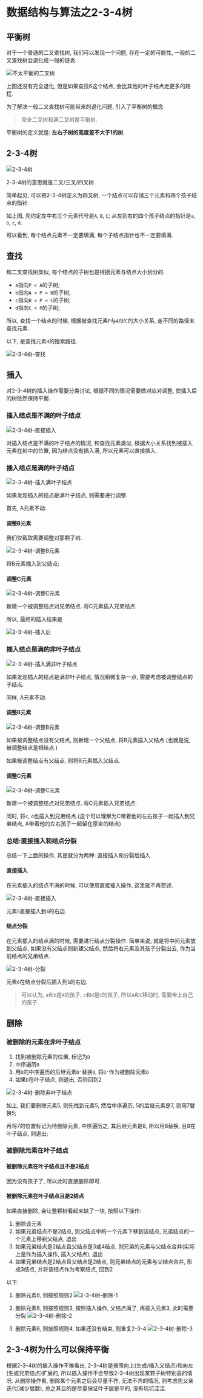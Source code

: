 # 数据结构与算法之2-3-4树


## 平衡树


对于一个普通的二叉查找树, 我们可以发现一个问题, 存在一定的可能性, 一般的二叉查找树会退化成一般的链表.

<!--more-->

![不太平衡的二叉树](https://bu.dusays.com/2022/06/26/62b87d5f027ea.png "不太平衡的二叉树")

上图还没有完全退化, 但是如果查找6这个结点, 会比其他的叶子结点走更多的路程.

为了解决一般二叉查找树可能带来的退化问题, 引入了平衡树的概念.

> 完全二叉树和满二叉树是平衡树.

平衡树的定义就是: **左右子树的高度差不大于1的树.**

## 2-3-4树

![2-3-4树](https://bu.dusays.com/2022/06/26/62b87db504735.png "2-3-4树")

2-3-4树的意思就是二叉/三叉/四叉树.

简单起见, 可以把2-3-4树定义为四叉树, 一个结点可以存储三个元素和四个孩子结点的指针.

如上图, 先约定左中右三个元素代号是```A```, ```B```, ```C```; 从左到右的四个孩子结点的指针是```a```, ```b```, ```c```, ```d```.

可以看到, 每个结点元素不一定要填满, 每个子结点指针也不一定要填满.

## 查找

和二叉查找树类似, 每个结点的子树也是根据元素与结点大小划分的.

- ```a```指向```P < A```的子树;
- ```b```指向```A < P < B```的子树;
- ```c```指向```B < P < C```的子树;
- ```d```指向```C < P```的子树;

所以, 查找一个结点的时候, 根据被查找元素```P```与```A```/```B```/```C```的大小关系, 走不同的路径来查找元素.

以下, 是查找元素```4```的搜索路径.

![2-3-4树-查找](https://bu.dusays.com/2022/06/26/62b87db7d6ccd.png "2-3-4树-查找")

## 插入

对2-3-4树的插入操作需要分类讨论, 根据不同的情况需要做对应对调整, 使插入后的树依然保持平衡.

### 插入结点是不满的叶子结点

![2-3-4树-直接插入](https://bu.dusays.com/2022/06/26/62b87dbac78a1.png "2-3-4树-直接插入")

对插入结点是不满的叶子结点的情况, 和查找元素类似, 根据大小关系找到被插入元素在树中的位置, 因为结点没有插入满, 所以元素可以直接插入.

### 插入结点是满的叶子结点

![2-3-4树-插入满叶子结点](https://bu.dusays.com/2022/06/26/62b87eea347b0.png "2-3-4树-插入满叶子结点")

如果发现插入的结点是满叶子结点, 则需要进行调整.

首先, A元素不动.

#### 调整B元素

我们仅截取需要调整对那颗子树.

![2-3-4树-调整B元素](https://bu.dusays.com/2022/06/26/62b87eec7e968.png "2-3-4树-调整B元素")

将B元素插入到父结点;

#### 调整C元素

![2-3-4树-调整C元素](https://bu.dusays.com/2022/06/26/62b87eefadd5e.png "2-3-4树-调整C元素")

新建一个被调整结点对兄弟结点. 将C元素插入兄弟结点.

所以, 最终的插入结果是

![2-3-4树-插入后](https://bu.dusays.com/2022/06/26/62b87ef277e82.png "2-3-4树-插入后")

### 插入结点是满的非叶子结点

![2-3-4树-插入满非叶子结点](https://bu.dusays.com/2022/06/26/62b87ef55d75e.png "2-3-4树-插入满非叶子结点")

如果发现插入的结点是满非叶子结点, 情况稍微复杂一点, 需要考虑被调整结点的子结点.

同样, A元素不动.

#### 调整B元素

![2-3-4树-调整B元素](https://bu.dusays.com/2022/06/26/62b87ef87e2db.png "2-3-4树-调整B元素")

如果被调整结点没有父结点, 则新建一个父结点, 将B元素插入父结点.(也就是说, 被调整结点是根结点.)

如果被调整结点有父结点, 则将B元素插入父结点.

#### 调整C元素

![2-3-4树-调整C元素](https://bu.dusays.com/2022/06/26/62b87f007499b.png "2-3-4树-调整C元素")

新建一个被调整结点对兄弟结点. 将C元素插入兄弟结点.

同时, 将```c```, ```d```也插入到兄弟结点.(这个可以理解为C带着他的左右孩子一起插入到兄弟结点, A带着他的左右孩子一起留在原来的结点)


### 总结:直接插入和结点分裂

总结一下上面的操作, 其是就分为两种: 直接插入和分裂后插入

#### 直接插入

在元素插入的结点不满的时候, 可以使用直接插入操作, 这里就不再赘述.

![2-3-4树-直接插入](https://bu.dusays.com/2022/06/26/62b87f030ec1b.png "2-3-4树-直接插入")

元素```5```直接插入到```4```的右边.

#### 结点分裂

在元素插入的结点满的时候, 需要进行结点分裂操作. 简单来说, 就是将中间元素放到父结点, 如果没有父结点则新建父结点, 然后将右元素及其孩子分裂出去, 作为当前结点的兄弟结点.

![2-3-4树-分裂](https://bu.dusays.com/2022/06/26/62b87f05d6fa4.png "2-3-4树-分裂")

元素```6```在结点分裂后插入到```5```的右边.

> 可以认为, ```a```和```b```是```A```的孩子, ```c```和```d```是```C```的孩子, 所以```A```和```C```移动时, 需要带上自己的孩子.

## 删除

### 被删除的元素在非叶子结点

1. 找到被删除元素的位置, 标记为```D```
2. 中序遍历```D```
3. 用```D```的中序遍历的后继元素```D'```替换```D```, 将```D'```作为被删除元素```D```
4. 如果```D```在叶子结点, 则退出, 否则回到2

![2-3-4树-删除非叶子结点](https://bu.dusays.com/2022/06/26/62b87f09dd6b6.png "2-3-4树-删除非叶子结点")

如上, 我们要删除元素5, 则先找到元素5, 然后中序遍历, 5的后继元素是7, 则用7替换5;

再将7的位置标记为待删除元素, 中序遍历之, 其后继元素是8, 所以用8替换, 且8在叶子结点, 则退出;

### 被删除元素在叶子结点

#### 被删除元素在叶子结点且不是2结点

因为没有孩子了, 所以此时直接删除即可.

#### 被删除元素在叶子结点且是2结点

如果直接删除, 会让整颗树看起来缺了一块, 按照以下操作:

1. 删除该元素
2. 如果兄弟结点不是2结点, 则父结点中的一个元素下移到该结点, 兄弟结点的一个元素上移到父结点, 退出
3. 如果兄弟结点是2结点且父结点是3或4结点, 则兄弟的元素与父结点合并(实际上是作为插入操作, 插入父结点), 退出
4. 如果兄弟结点是2结点且父结点是2结点, 则兄弟结点的元素与父结点合并, 形成3结点, 并将该结点作为考察结点, 回到2

以下:

1. 删除元素6, 则按照规则2
![2-3-4树-删除-1](https://bu.dusays.com/2022/06/26/62b87f0d14a82.png "2-3-4树-删除-1")

2. 删除元素6, 则按照规则3, 按照插入操作, 父结点满了, 再插入元素3, 此时需要分裂
![2-3-4树-删除-2](https://bu.dusays.com/2022/06/26/62b87f1010c8f.png "2-3-4树-删除-2")

3. 删除元素6, 则按照规则4, 如果还没有结束, 则重复2-3-4
![2-3-4树-删除-3](https://bu.dusays.com/2022/06/26/62b87f15eaabd.png "2-3-4树-删除-3")

## 2-3-4树为什么可以保持平衡

根据2-3-4树的插入操作不难看出, 2-3-4树是按照向上(生成/插入父结点)和向左(生成兄弟结点)扩展的, 所以插入操作不会导致2-3-4树出现某颗子树特别高的情况.
从删除操作看, 删除某个元素之后会尽量不齐, 无法不齐的情况, 则考虑先父亲迭代(减少层数), 总之其目的是尽量保证叶子层是平的, 没有坑坑洼洼.
